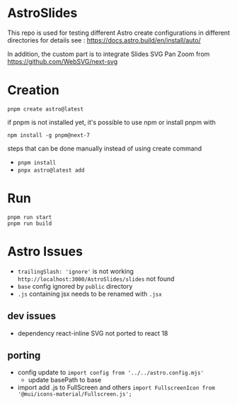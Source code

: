 # AstroSlides
This repo is used for testing different Astro create configurations in different directories
for details see :
https://docs.astro.build/en/install/auto/

In addition, the custom part is to integrate Slides SVG Pan Zoom from https://github.com/WebSVG/next-svg

# Creation

    pnpm create astro@latest

if pnpm is not installed yet, it's possible to use npm or install pnpm with

    npm install -g pnpm@next-7

steps that can be done manually instead of using create command
* `pnpm install`
* `pnpx astro@latest add`

# Run

    pnpm run start
    pnpm run build

# Astro Issues
* `trailingSlash: 'ignore'` is not working `http://localhost:3000/AstroSlides/slides` not found
* `base` config ignored by `public` directory
* `.js` containing jsx needs to be renamed with `.jsx`
## dev issues
* dependency react-inline SVG not ported to react 18
## porting
* config update to `import config from '../../astro.config.mjs'`
    * update basePath to base
* import add .js to FullScreen and others `import FullscreenIcon from '@mui/icons-material/Fullscreen.js';`
